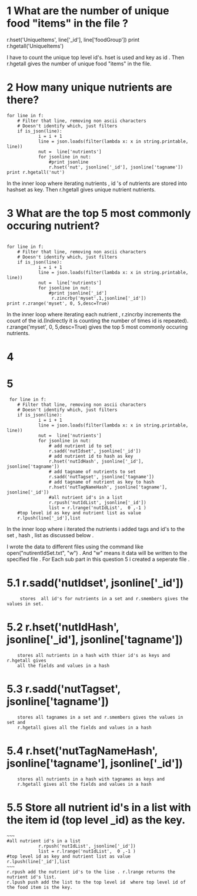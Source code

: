 # 1 What are the number of unique food "items" in the file ? 

r.hset('UniqueItems', line['_id'], line['foodGroup'])
print r.hgetall('UniqueItems')

I have to count the  unique top level  id's. hset is used and key as id .
 Then r.hgetall gives the number of unique food "items" in the file.
 
# 2 How many unique nutrients are there?

~~~
for line in f:
    # Filter that line, removing non ascii characters
    # Doesn't identify which, just filters
	if is_json(line):
			i = i + 1
			line = json.loads(filter(lambda x: x in string.printable, line))
			nut =  line['nutrients']
			for jsonline in nut: 
				#print jsonline
				r.hset('nut', jsonline['_id'], jsonline['tagname'])
print r.hgetall('nut')

~~~


In the inner loop where iterating nutrients ,  id 's of nutrients are 
stored into hashset as key. Then r.hgetall gives unique nutrient nutrients.


# 3 What are the top 5 most commonly occuring nutrient? 

~~~

for line in f:
    # Filter that line, removing non ascii characters
    # Doesn't identify which, just filters
	if is_json(line):
			i = i + 1
			line = json.loads(filter(lambda x: x in string.printable, line))
			nut =  line['nutrients']
			for jsonline in nut: 
				#print jsonline['_id']
				 r.zincrby('myset',1,jsonline['_id'])
print r.zrange('myset', 0, 5,desc=True)

~~~ 

In the inner loop where iterating each nutrient ,
 r.zincrby increments the  count of the id.(Indirectly it is counting the number of times id is repeated).
 r.zrange('myset', 0, 5,desc=True) gives the top 5 most commonly occuring nutrients.
 
 
# 4 

# 5
~~~
 for line in f:
    # Filter that line, removing non ascii characters
    # Doesn't identify which, just filters
	if is_json(line):
			i = i + 1
			line = json.loads(filter(lambda x: x in string.printable, line))
			nut =  line['nutrients']
			for jsonline in nut: 
				# add nutrient id to set 
				r.sadd('nutIdset', jsonline['_id'])
				# add nutrient id to hash as key 
				r.hset('nutIdHash', jsonline['_id'], jsonline['tagname'])
				# add tagname of nutrients to set 
				r.sadd('nutTagset', jsonline['tagname'])
				# add tagname of nutrient as key to hash
				r.hset('nutTagNameHash', jsonline['tagname'], jsonline['_id'])
				#all nutrient id's in a list 
				r.rpush('nutIdList', jsonline['_id'])
				list = r.lrange('nutIdList',  0 ,-1 )
	#top level id as key and nutrient list as value 
	r.lpush(line['_id'],list
~~~ 
In the inner loop where i iterated the nutrients i added 
tags and id's to the set , hash , list as discussed below . 

I wrote the data to different files using the command like  
 open("nutirentIdSet.txt", "w") . And "w" means it data will be written to the specified file . 
 For Each sub part in this question 5  i created a seperate file . 

# 5.1    r.sadd('nutIdset', jsonline['_id']) 
		 stores  all id's for nutrients in a set and r.smembers gives the values in set. 

# 5.2    r.hset('nutIdHash', jsonline['_id'], jsonline['tagname'])
		stores all nutrients in a hash with thier id's as keys and r.hgetall gives 
		all the fields and values in a hash 
				
# 5.3    r.sadd('nutTagset', jsonline['tagname']) 
		stores all tagnames in a set and r.smembers gives the values in set and 
		r.hgetall gives all the fields and values in a hash 


# 5.4    r.hset('nutTagNameHash', jsonline['tagname'], jsonline['_id'])
		stores all nutrients in a hash with tagnames as keys and 
		r.hgetall gives all the fields and values in a hash 

# 5.5    Store all nutrient id's in a list with the item id (top level _id) as the key.
	~~~
	#all nutrient id's in a list 
				r.rpush('nutIdList', jsonline['_id'])
				list = r.lrange('nutIdList',  0 ,-1 )
	#top level id as key and nutrient list as value 
	r.lpush(line['_id'],list
	~~~
	r.rpush add the nutrient id's to the lise . r.lrange returns the nutrient id's list. 
	r.lpush push add the list to the top level id  where top level id of the food item is the key. 
	
	